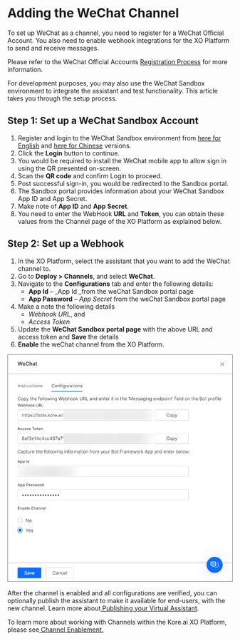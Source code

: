 # Adding the WeChat Channel

To set up WeChat as a channel, you need to register for a WeChat Official Account. You also need to enable webhook integrations for the XO Platform to send and receive messages.

Please refer to the WeChat Official Accounts [Registration Process](https://admin.wechat.com/cgi-bin/readtemplate?t=ibg_en/en_faq_tmpl&type=info&lang=en_US) for more information.

For development purposes, you may also use the WeChat Sandbox environment to integrate the assistant and test functionality. This article takes you through the setup process.


## Step 1: Set up a WeChat Sandbox Account


1. Register and login to the WeChat Sandbox environment from [here for English](https://mp.weixin.qq.com/?lang=en_US&token=) and [here for Chinese](https://mp.weixin.qq.com/?lang=zh_CN&token=) versions.
2. Click the **Login** button to continue.
3. You would be required to install the WeChat mobile app to allow sign in using the QR presented on-screen.
4. Scan the **QR code** and confirm Login to proceed.
5. Post successful sign-in, you would be redirected to the Sandbox portal.
6. The Sandbox portal provides information about your WeChat Sandbox App ID and App Secret.
7. Make note of **App ID** and **App Secret**.
8. You need to enter the WebHook **URL** and **Token**, you can obtain these values from the Channel page of the XO Platform as explained below.


## Step 2: Set up a Webhook


1. In the XO Platform, select the assistant that you want to add the WeChat channel to.
2. Go to **Deploy > Channels**, and select **WeChat**.
3. Navigate to the **Configurations** tab and enter the following details:
    * **App Id** – _App Id _from the weChat Sandbox portal page
    * **App Password** – _App Secret_ from the weChat Sandbox portal page
4. Make a note the following details
    * _Webhook URL_, and
    * _Access Token_
5. Update the **WeChat Sandbox portal page** with the above URL and access token and **Save** the details
6. **Enable** the weChat channel from the XO Platform.
<img src="./images/wechat.png" alt="wechat channel configuration" title="wechat channel configuration" style="border: 1px solid gray; zoom:70%;">


After the channel is enabled and all configurations are verified, you can optionally publish the assistant to make it available for end-users, with the new channel. Learn more about[ Publishing your Virtual Assistant](https://developer.kore.ai/docs/bots/publish/publishing-bot/).

To learn more about working with Channels within the Kore.ai XO Platform, please see[ Channel Enablement.](https://developer.kore.ai/docs/bots/channel-enablement/adding-channels-to-your-bot/)
